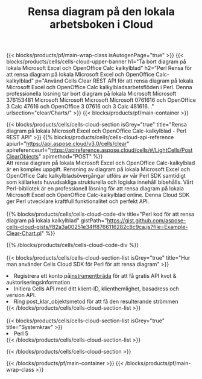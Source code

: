 ﻿---
title:  Rensa diagram på den lokala arbetsboken i Cloud
description: "Cloud API:er och SDK:er för att rensa diagram på Microsoft Excel & OpenOffice Calc. Rensa diagram på lokala kalkylblad med Cells Cloud API. SDK stöder olika utvecklingsspråk. De inkluderar Android, C#, Go, Java, NodeJS, Perl, PHP, Python, Ruby och swift."
---
{{< blocks/products/pf/main-wrap-class isAutogenPage="true" >}}
{{< blocks/products/cells/cells-cloud-upper-banner h1="Ta bort diagram på lokala Microsoft Excel och OpenOffice Calc kalkylblad" h2="Perl Rensa för att rensa diagram på lokala Microsoft Excel och OpenOffice Calc-kalkylblad" p="Använd Cells Clear REST API för att rensa diagram på lokala Microsoft Excel och OpenOffice Calc kalkylbladsarbetsflöden i Perl. Denna professionella lösning tar bort diagram på lokala Microsoft Microsoft 376153481 Microsoft Microsoft Microsoft Microsoft 0761616 och OpenOffice 3 Calc 47616 och OpenOffice 3 07616 och 3 Calc 481616. ." urlsection="clear/Charts/" >}}
{{< blocks/products/pf/main-container >}}

{{< blocks/products/cells/cells-cloud-section isGrey="true" title="Rensa diagram på lokala Microsoft Excel och OpenOffice Calc-kalkylblad - Perl REST API" >}}
{{% blocks/products/cells/cells-cloud-api-reference apiurl="https://api.aspose.cloud/v3.0/cells/clear" apireferenceurl="https://apireference.aspose.cloud/cells/#/LightCells/PostClearObjects" apimethod="POST" %}}
<br/>
Att rensa diagram på lokala Microsoft Excel och OpenOffice Calc-kalkylblad är en komplex uppgift. Rensning av diagram på lokala Microsoft Excel och OpenOffice Calc kalkylbladsövergångar utförs av vår Perl SDK samtidigt som källarkets huvudsakliga strukturella och logiska innehåll bibehålls. Vårt Perl-bibliotek är en professionell lösning för att rensa diagram på lokala Microsoft Excel och OpenOffice Calc-kalkylblad online. Denna Cloud SDK ger Perl utvecklare kraftfull funktionalitet och perfekt API.
<br/>
<br/>
{{% blocks/products/cells/cells-cloud-code-div title="Perl kod för att rensa diagram på lokala kalkylblad" gistPath="https://gist.github.com/aspose-cells-cloud-gists/f82a3a00251e34ff8766116282c8c9ca.js?file=Example-Clear-Chart.pl" %}}
  
{{% /blocks/products/cells/cells-cloud-code-div %}}
<br/>
<br/>
{{< blocks/products/cells/cells-cloud-section-list isGrey="true" title="Hur man använder Cells Cloud SDK för Perl för att rensa diagram" >}}
<li> Registrera ett konto på<a href="https://dashboard.aspose.cloud/">instrumentbräda</a> för att få gratis API kvot & auktoriseringsinformation</li>
<li>Initiera Cells API med ditt klient-ID, klienthemlighet, basadress och version API.</li>
<li>Ring post_klar_objektsmetod för att få den resulterande strömmen</li>
{{< /blocks/products/cells/cells-cloud-section-list >}}
<br/>
<br/>
{{< blocks/products/cells/cells-cloud-section-list isGrey="true" title="Systemkrav" >}}
<li>Perl 5</li>
{{< /blocks/products/cells/cells-cloud-section-list >}}

{{< /blocks/products/cells/cells-cloud-section >}}

{{< /blocks/products/pf/main-container >}}
{{< /blocks/products/pf/main-wrap-class >}}
